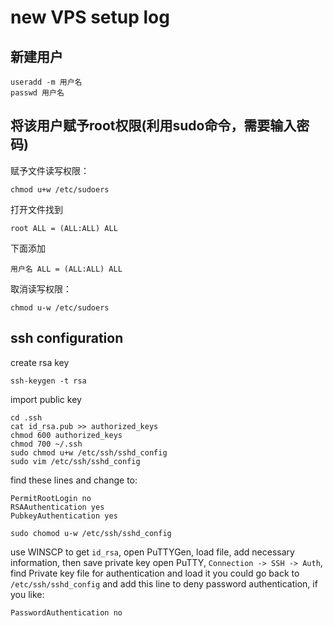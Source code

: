 # new VPS setup log

## 新建用户

	useradd -m 用户名
	passwd 用户名

## 将该用户赋予root权限(利用sudo命令，需要输入密码)

赋予文件读写权限：

	chmod u+w /etc/sudoers

打开文件找到

	root ALL = (ALL:ALL) ALL

下面添加

	用户名 ALL = (ALL:ALL) ALL

取消读写权限：

	chmod u-w /etc/sudoers

<!--more-->

## ssh configuration

create rsa key

	ssh-keygen -t rsa

import public key

	cd .ssh
	cat id_rsa.pub >> authorized_keys
	chmod 600 authorized_keys
	chmod 700 ~/.ssh
	sudo chmod u+w /etc/ssh/sshd_config
	sudo vim /etc/ssh/sshd_config

find these lines and change to:

	PermitRootLogin no
	RSAAuthentication yes
	PubkeyAuthentication yes
	
	sudo chomod u-w /etc/ssh/sshd_config

use WINSCP to get `id_rsa`, open PuTTYGen, load file, add necessary information, then save private key
open PuTTY, `Connection -> SSH -> Auth`, find Private key file for authentication and load it
you could go back to `/etc/ssh/sshd_config` and add this line to deny password authentication, if you like:

	PasswordAuthentication no
